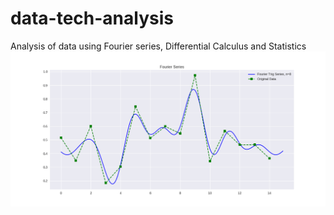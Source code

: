 # data-tech-analysis
Analysis of data using Fourier series, Differential Calculus and Statistics
![alt text](https://github.com/lostdevfound/data-tech-analysis/blob/master/fourier%20series.png?raw=true)
